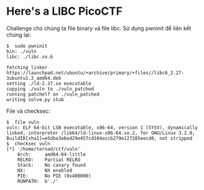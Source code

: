 # Here's a LIBC PicoCTF

Challenge cho chúng ta file binary và file libc. Sử dụng pwninit để liên kết chúng lại:
```
$  sudo pwninit
bin: ./vuln
libc: ./libc.so.6

fetching linker
https://launchpad.net/ubuntu/+archive/primary/+files//libc6_2.27-3ubuntu1.2_amd64.deb
setting ./ld-2.27.so executable
copying ./vuln to ./vuln_patched
running patchelf on ./vuln_patched
writing solve.py stub
```

File và checksec:
```
$  file vuln
vuln: ELF 64-bit LSB executable, x86-64, version 1 (SYSV), dynamically linked, interpreter /lib64/ld-linux-x86-64.so.2, for GNU/Linux 3.2.0, BuildID[sha1]=e5dba3e6ed29e457cd104accb279e127285eecd0, not stripped
$  checksec vuln
[*] '/home/tornad/ctf/vuln'
    Arch:     amd64-64-little
    RELRO:    Partial RELRO
    Stack:    No canary found
    NX:       NX enabled
    PIE:      No PIE (0x400000)
    RUNPATH:  b'./'
```
